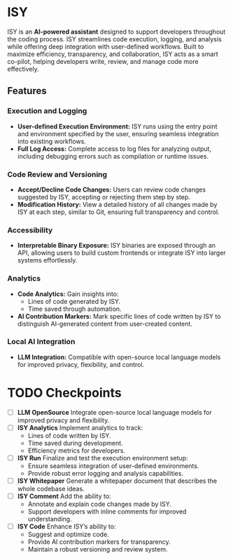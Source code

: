 # ISY

ISY is an **AI-powered assistant** designed to support developers throughout the coding process. ISY streamlines code execution, logging, and analysis while offering deep integration with user-defined workflows. Built to maximize efficiency, transparency, and collaboration, ISY acts as a smart co-pilot, helping developers write, review, and manage code more effectively.

## Features

### Execution and Logging

* **User-defined Execution Environment:** ISY runs using the entry point and environment specified by the user, ensuring seamless integration into existing workflows.
* **Full Log Access:** Complete access to log files for analyzing output, including debugging errors such as compilation or runtime issues.

### Code Review and Versioning

* **Accept/Decline Code Changes:** Users can review code changes suggested by ISY, accepting or rejecting them step by step.
* **Modification History:** View a detailed history of all changes made by ISY at each step, similar to Git, ensuring full transparency and control.

### Accessibility

* **Interpretable Binary Exposure:** ISY binaries are exposed through an API, allowing users to build custom frontends or integrate ISY into larger systems effortlessly.

### Analytics

* **Code Analytics:** Gain insights into:
  * Lines of code generated by ISY.
  * Time saved through automation.
* **AI Contribution Markers:** Mark specific lines of code written by ISY to distinguish AI-generated content from user-created content.

### Local AI Integration

* **LLM Integration:** Compatible with open-source local language models for improved privacy, flexibility, and control.



# TODO Checkpoints

* [ ] **LLM OpenSource**
  Integrate open-source local language models for improved privacy and flexibility.
* [ ] **ISY Analytics**
  Implement analytics to track:
  * Lines of code written by ISY.
  * Time saved during development.
  * Efficiency metrics for developers.
* [ ] **ISY Run**
  Finalize and test the execution environment setup:
  * Ensure seamless integration of user-defined environments.
  * Provide robust error logging and analysis capabilities.
* [ ] **ISY Whitepaper**
  Generate a whitepaper document that describes the whole codebase ideas.
* [ ] **ISY Comment**
  Add the ability to:
  * Annotate and explain code changes made by ISY.
  * Support developers with inline comments for improved understanding.
* [ ] **ISY Code**
  Enhance ISY’s ability to:
  * Suggest and optimize code.
  * Provide AI contribution markers for transparency.
  * Maintain a robust versioning and review system.
